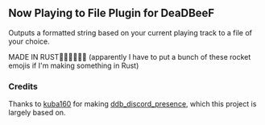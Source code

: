 ## Now Playing to File Plugin for DeaDBeeF
Outputs a formatted string based on your current playing track to a file of your choice.

MADE IN RUST🚀🚀🚀🚀🚀🚀 (apparently I have to put a bunch of these rocket emojis if I'm making something in Rust)

### Credits
Thanks to [kuba160](https://github.com/kuba160) for making [ddb_discord_presence](https://github.com/kuba160/ddb_discord_presence), which this project is largely based on.